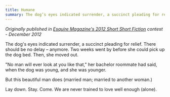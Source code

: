 ```yaml
---
title: Humane
summary: The dog’s eyes indicated surrender, a succinct pleading for relief. There should be no delay – anymore...
---
```


*Originally published in [Esquire Magazine's 2012 Short Short Fiction](https://www.esquire.com/entertainment/books/a18758/short-short-fiction-contest-winners-2012/) contest - December 2012*



The dog's eyes indicated surrender, a succinct pleading for relief. There should be no delay – anymore. Two weeks went by before she could pick up the dog bed. Then, she moved out.

"No man will ever look at you like that," her bachelor roommate had said, when the dog was young, and she was younger.

But this beautiful man does (married man; married to another woman.)

Lay down. Stay. Come. We are never trained to love well enough (alone).
